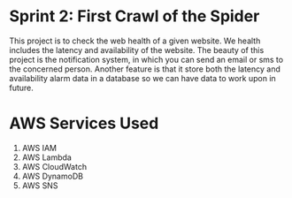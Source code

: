 # Sprint 2: First Crawl of the Spider
This project is to check the web health of a given website. We health includes the latency and availability of the website. The beauty of this project is the notification system, in which you can send an email or sms to the concerned person. 
Another feature is that it store both the latency and availability alarm data in a database so we can have data to work upon in future.

# AWS Services Used
1. AWS IAM
2. AWS Lambda
3. AWS CloudWatch
4. AWS DynamoDB
5. AWS SNS
